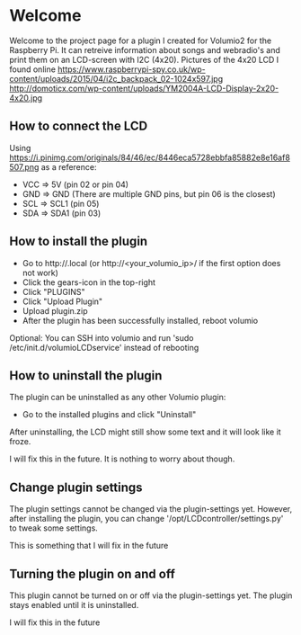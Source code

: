 # Welcome

Welcome to the project page for a plugin I created for Volumio2 for the Raspberry Pi.
It can retreive information about songs and webradio's and print them on an LCD-screen with I2C (4x20).
Pictures of the 4x20 LCD I found online
https://www.raspberrypi-spy.co.uk/wp-content/uploads/2015/04/i2c_backpack_02-1024x597.jpg
http://domoticx.com/wp-content/uploads/YM2004A-LCD-Display-2x20-4x20.jpg

## How to connect the LCD

Using https://i.pinimg.com/originals/84/46/ec/8446eca5728ebbfa85882e8e16af8507.png as a reference:
  - VCC => 5V    (pin 02 or pin 04)
  - GND => GND   (There are multiple GND pins, but pin 06 is the closest)
  - SCL => SCL1  (pin 05)
  - SDA => SDA1  (pin 03)

## How to install the plugin
- Go to http://<yourvolumioname>.local (or http://<your_volumio_ip>/ if the first option does not work)
- Click the gears-icon in the top-right
- Click "PLUGINS"
- Click "Upload Plugin"
- Upload plugin.zip
- After the plugin has been successfully installed, reboot volumio

Optional: You can SSH into volumio and run 'sudo /etc/init.d/volumioLCDservice' instead of rebooting

## How to uninstall the plugin
The plugin can be uninstalled as any other Volumio plugin:
- Go to the installed plugins and click "Uninstall"

After uninstalling, the LCD might still show some text and it will look like it froze. 

I will fix this in the future. It is nothing to worry about though.

## Change plugin settings

The plugin settings cannot be changed via the plugin-settings yet.
However, after installing the plugin, you can change '/opt/LCDcontroller/settings.py' to tweak some settings.

This is something that I will fix in the future

## Turning the plugin on and off

This plugin cannot be turned on or off via the plugin-settings yet. The plugin stays enabled until it is uninstalled.

I will fix this in the future
